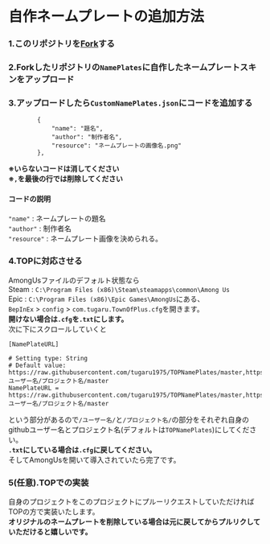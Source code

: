 # 自作ネームプレートの追加方法
### 1.このリポジトリを[Fork](https://github.com/tugaru1975/TOPNamePlates/fork)する
### 2.Forkしたリポジトリの`NamePlates`に自作したネームプレートスキンをアップロード
### 3.アップロードしたら`CustomNamePlates.json`にコードを追加する
```
        {
            "name": "題名",
            "author": "制作者名",
            "resource": "ネームプレートの画像名.png"
        },
```  
**※いらないコードは消してください**  
**※`,`を最後の行では削除してください**
#### コードの説明
`"name"` : ネームプレートの題名  
`"author"` : 制作者名  
`"resource"` : ネームプレート画像を決められる。  
### 4.TOPに対応させる
AmongUsファイルのデフォルト状態なら  
Steam : `C:\Program Files (x86)\Steam\steamapps\common\Among Us`  
Epic : `C:\Program Files (x86)\Epic Games\AmongUs`にある、  
`BepInEx` > `config` > `com.tugaru.TownOfPlus.cfg`を開きます。  
**開けない場合は`.cfg`を`.txt`にします。**  
次に下にスクロールしていくと
```
[NamePlateURL]

# Setting type: String
# Default value: https://raw.githubusercontent.com/tugaru1975/TOPNamePlates/master,https://raw.githubusercontent.com/ユーザー名/プロジェクト名/master
NamePlateURL = https://raw.githubusercontent.com/tugaru1975/TOPNamePlates/master,https://raw.githubusercontent.com/ユーザー名/プロジェクト名/master
```  
という部分があるので`/ユーザー名/`と`/プロジェクト名/`の部分をそれぞれ自身のgithubユーザー名とプロジェクト名(デフォルトは`TOPNamePlates`)にしてください。  
**`.txt`にしている場合は`.cfg`に戻してください。**  
そしてAmongUsを開いて導入されていたら完了です。
### 5(任意).TOPでの実装
自身のプロジェクトをこのプロジェクトにプルーリクエストしていただければTOPの方で実装いたします。  
**オリジナルのネームプレートを削除している場合は元に戻してからプルリクしていただけると嬉しいです。**
